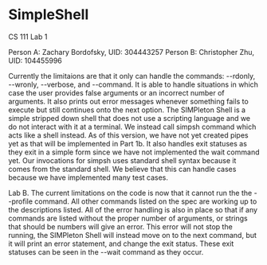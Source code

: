 # SimpleShell
CS 111 Lab 1

Person A: Zachary Bordofsky, UID: 304443257
Person B: Christopher Zhu, UID: 104455996

Currently the limitaions are that it only can handle the commands: --rdonly, --wronly, --verbose, and --command. 
It is able to handle situations in which case the user provides false arguments or an incorrect number of arguments. 
It also prints out error messages whenever something fails to execute but still continues onto the next option. 
The SIMPleton Shell is a simple stripped down shell that does not use a scripting language and we do not interact with it at a 
terminal. We instead call simpsh command which acts like a shell instead. As of this version, we have not yet created pipes yet as 
that will be implemented in Part 1b. It also handles exit statuses as they exit in a simple form since we have not implemented 
the wait command yet. Our invocations for simpsh uses standard shell syntax because it comes from the standard shell. 
We believe that this can handle cases because we have implemented many test cases.

Lab B.
The current limitations on the code is now that it cannot run the the --profile command. All other commands listed on the spec are 
working up to the descriptions listed. All of the error handling is also in place so that if any commands are listed without the 
proper number of arguments, or strings that should be numbers will give an error. This error will not stop the running, the SIMPleton 
Shell will instead move on to the next command, but it will print an error statement, and change the exit status. These exit statuses 
can be seen in the --wait command as they occur. 
